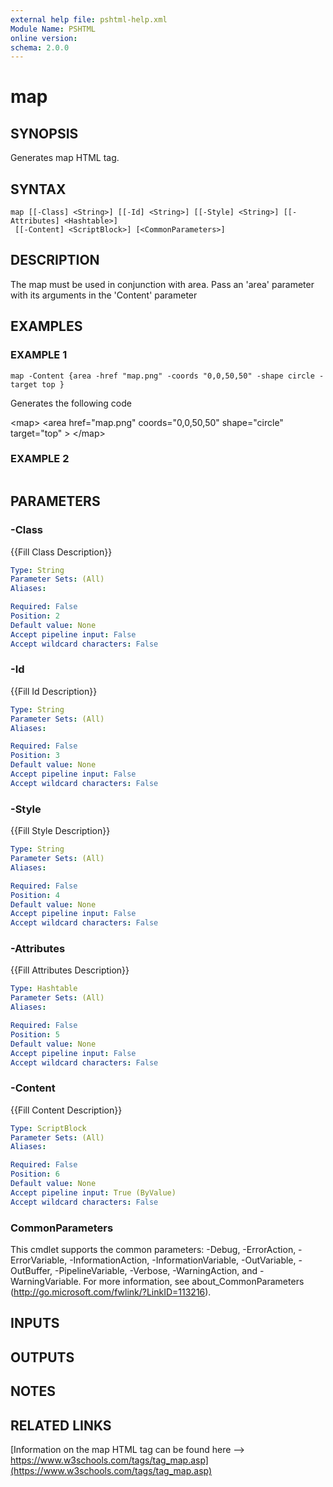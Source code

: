 ```yaml
---
external help file: pshtml-help.xml
Module Name: PSHTML
online version:
schema: 2.0.0
---
```


# map

## SYNOPSIS
Generates map HTML tag.

## SYNTAX

```
map [[-Class] <String>] [[-Id] <String>] [[-Style] <String>] [[-Attributes] <Hashtable>]
 [[-Content] <ScriptBlock>] [<CommonParameters>]
```

## DESCRIPTION
The map must be used in conjunction with area.
Pass an 'area' parameter with its arguments in the 'Content' parameter

## EXAMPLES

### EXAMPLE 1
```
map -Content {area -href "map.png" -coords "0,0,50,50" -shape circle -target top }
```

Generates the following code

\<map\>
    \<area href="map.png" coords="0,0,50,50" shape="circle" target="top" \>
\</map\>

### EXAMPLE 2
```

```

## PARAMETERS

### -Class
{{Fill Class Description}}

```yaml
Type: String
Parameter Sets: (All)
Aliases:

Required: False
Position: 2
Default value: None
Accept pipeline input: False
Accept wildcard characters: False
```

### -Id
{{Fill Id Description}}

```yaml
Type: String
Parameter Sets: (All)
Aliases:

Required: False
Position: 3
Default value: None
Accept pipeline input: False
Accept wildcard characters: False
```

### -Style
{{Fill Style Description}}

```yaml
Type: String
Parameter Sets: (All)
Aliases:

Required: False
Position: 4
Default value: None
Accept pipeline input: False
Accept wildcard characters: False
```

### -Attributes
{{Fill Attributes Description}}

```yaml
Type: Hashtable
Parameter Sets: (All)
Aliases:

Required: False
Position: 5
Default value: None
Accept pipeline input: False
Accept wildcard characters: False
```

### -Content
{{Fill Content Description}}

```yaml
Type: ScriptBlock
Parameter Sets: (All)
Aliases:

Required: False
Position: 6
Default value: None
Accept pipeline input: True (ByValue)
Accept wildcard characters: False
```

### CommonParameters
This cmdlet supports the common parameters: -Debug, -ErrorAction, -ErrorVariable, -InformationAction, -InformationVariable, -OutVariable, -OutBuffer, -PipelineVariable, -Verbose, -WarningAction, and -WarningVariable.
For more information, see about_CommonParameters (http://go.microsoft.com/fwlink/?LinkID=113216).

## INPUTS

## OUTPUTS

## NOTES

## RELATED LINKS

[Information on the map HTML tag can be found here --> https://www.w3schools.com/tags/tag_map.asp](https://www.w3schools.com/tags/tag_map.asp)